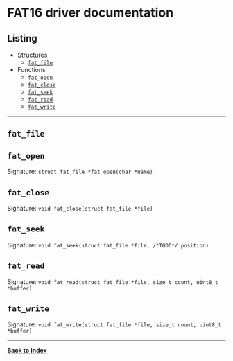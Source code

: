 # FAT16 driver documentation
## Listing
* Structures
  * [`fat_file`](#fat_file)
* Functions
  * [`fat_open`](#fat_open)
  * [`fat_close`](#fat_close)
  * [`fat_seek`](#fat_seek)
  * [`fat_read`](#fat_read)
  * [`fat_write`](#fat_write)

---
## `fat_file`

## `fat_open`
Signature: `struct fat_file *fat_open(char *name)`

## `fat_close`
Signature: `void fat_close(struct fat_file *file)`

## `fat_seek`
Signature: `void fat_seek(struct fat_file *file, /*TODO*/ position)`

## `fat_read`
Signature: `void fat_read(struct fat_file *file, size_t count, uint8_t *buffer)`

## `fat_write`
Signature: `void fat_write(struct fat_file *file, size_t count, uint8_t *buffer)`

---
**[Back to index](index)**
